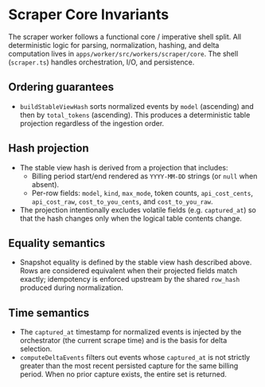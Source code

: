# Scraper Core Invariants

The scraper worker follows a functional core / imperative shell split. All deterministic
logic for parsing, normalization, hashing, and delta computation lives in
`apps/worker/src/workers/scraper/core`. The shell (`scraper.ts`) handles orchestration,
I/O, and persistence.

## Ordering guarantees

* `buildStableViewHash` sorts normalized events by `model` (ascending) and then by
  `total_tokens` (ascending). This produces a deterministic table projection regardless
  of the ingestion order.

## Hash projection

* The stable view hash is derived from a projection that includes:
  * Billing period start/end rendered as `YYYY-MM-DD` strings (or `null` when absent).
  * Per-row fields: `model`, `kind`, `max_mode`, token counts, `api_cost_cents`,
    `api_cost_raw`, `cost_to_you_cents`, and `cost_to_you_raw`.
* The projection intentionally excludes volatile fields (e.g. `captured_at`) so that
  the hash changes only when the logical table contents change.

## Equality semantics

* Snapshot equality is defined by the stable view hash described above. Rows are
  considered equivalent when their projected fields match exactly; idempotency is
  enforced upstream by the shared `row_hash` produced during normalization.

## Time semantics

* The `captured_at` timestamp for normalized events is injected by the orchestrator
  (the current scrape time) and is the basis for delta selection.
* `computeDeltaEvents` filters out events whose `captured_at` is not strictly greater
  than the most recent persisted capture for the same billing period. When no prior
  capture exists, the entire set is returned.

